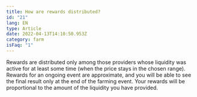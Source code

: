 ```yaml
---
title: How are rewards distributed?
id: "21"
lang: EN
type: Article
date: 2022-04-13T14:10:50.953Z
category: farm
isFaq: "1"
---
```

Rewards are distributed only among those providers whose liquidity was active for at least some time (when the price stays in the chosen range). Rewards for an ongoing event are approximate, and you will be able to see the final result only at the end of the farming event. Your rewards will be proportional to the amount of the liquidity you have provided.